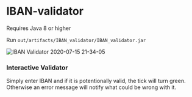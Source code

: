 # IBAN-validator

Requires Java 8 or higher

Run `out/artifacts/IBAN_validator/IBAN_validator.jar`

![IBAN Validator 2020-07-15 21-34-05](https://user-images.githubusercontent.com/49102436/87582614-4f633900-c6e3-11ea-80cf-6b983f6a2bca.jpg)

### Interactive Validator
Simply enter IBAN and if it is potentionally valid, the tick will turn green. Otherwise an error message will notify what could be wrong with it. 
